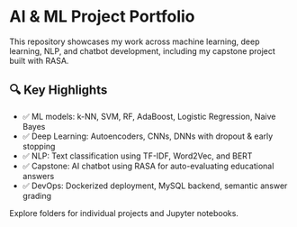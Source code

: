 # AI & ML Project Portfolio

This repository showcases my work across machine learning, deep learning, NLP, and chatbot development, including my capstone project built with RASA.

## 🔍 Key Highlights

- ✅ ML models: k-NN, SVM, RF, AdaBoost, Logistic Regression, Naive Bayes
- ✅ Deep Learning: Autoencoders, CNNs, DNNs with dropout & early stopping
- ✅ NLP: Text classification using TF-IDF, Word2Vec, and BERT
- ✅ Capstone: AI chatbot using RASA for auto-evaluating educational answers
- ✅ DevOps: Dockerized deployment, MySQL backend, semantic answer grading

Explore folders for individual projects and Jupyter notebooks.
